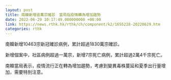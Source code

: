 ```yaml
---
layout: post
title: 南韓新增逾萬宗確診　當局指疫情轉為增加趨勢
date: 2022-06-29 10:17:49.000000000 +08:00
link: https://news.rthk.hk/rthk/ch/component/k2/1655228-20220629.htm
categories: rthk
---
```


南韓新增10463宗新冠確診病例，累計超過1830萬宗確診。

新增個案中，社區病例超過一萬宗，新增7宗死亡病例，累計超過2萬4千宗死亡。

南韓當局表示，疫情流行正在轉為增加趨勢，考慮到變異毒株蔓延和夏季出行量增加，需要特別注意。
